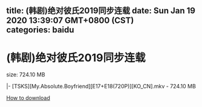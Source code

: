 
title: (韩剧)绝对彼氏2019同步连载
date: Sun Jan 19 2020 13:39:07 GMT+0800 (CST)    
categories: baidu
---

# (韩剧)绝对彼氏2019同步连载
size: 724.10 MB
 
 
|- [TSKS][My.Absolute.Boyfriend][E17+E18(720P)][KO_CN].mkv - 724.10 MB

[How to download](https://bpcam.bemobtrk.com/go/2ceec3aa-1ca2-46d6-b9ff-aaa5c184517c?jno=3293)